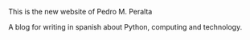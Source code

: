 This is the new website of Pedro M. Peralta

A blog for writing in spanish about Python, computing and technology.